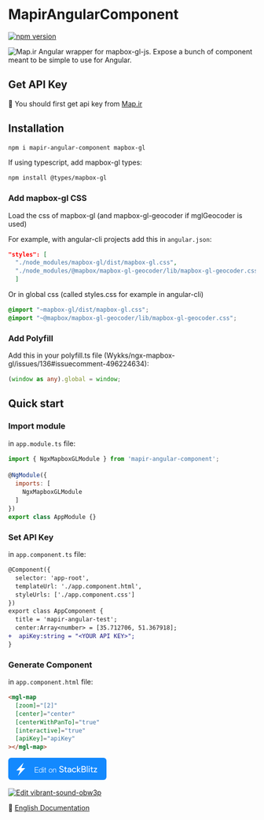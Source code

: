 # MapirAngularComponent
[![npm version](https://badge.fury.io/js/mapir-angular-component.svg)](https://www.npmjs.com/package/mapir-angular-component)

![Map.ir](https://map.ir/css/images/mapir-logo.png) Angular wrapper for mapbox-gl-js. Expose a bunch of component meant to be simple to use for Angular.

## Get API Key
🔑 You should first get api key from [Map.ir](https://corp.map.ir/registration/)

## Installation

```bash
npm i mapir-angular-component mapbox-gl
```

If using typescript, add mapbox-gl types:

```bash
npm install @types/mapbox-gl
```

### Add mapbox-gl CSS

Load the css of mapbox-gl (and mapbox-gl-geocoder if mglGeocoder is used)

For example, with angular-cli projects add this in `angular.json`:

```json
"styles": [
  "./node_modules/mapbox-gl/dist/mapbox-gl.css",
  "./node_modules/@mapbox/mapbox-gl-geocoder/lib/mapbox-gl-geocoder.css"
  ]
```
Or in global css (called styles.css for example in angular-cli)

```css
@import "~mapbox-gl/dist/mapbox-gl.css";
@import "~@mapbox/mapbox-gl-geocoder/lib/mapbox-gl-geocoder.css";
```

### Add Polyfill

Add this in your polyfill.ts file (Wykks/ngx-mapbox-gl/issues/136#issuecomment-496224634):

```ts
(window as any).global = window;
```

## Quick start 

### Import module

in `app.module.ts` file:

```js
import { NgxMapboxGLModule } from 'mapir-angular-component';

@NgModule({
  imports: [
    NgxMapboxGLModule
  ]
})
export class AppModule {}
```

### Set API Key

in `app.component.ts` file:

```diff
@Component({
  selector: 'app-root',
  templateUrl: './app.component.html',
  styleUrls: ['./app.component.css']
})
export class AppComponent {
  title = 'mapir-angular-test';
  center:Array<number> = [35.712706, 51.367918];
+  apiKey:string = "<YOUR API KEY>";
}
```

### Generate Component

in `app.component.html` file:

```html
<mgl-map
  [zoom]="[2]"
  [center]="center"
  [centerWithPanTo]="true"
  [interactive]="true"
  [apiKey]="apiKey"
></mgl-map>
```

[![Edit stackblitz](./assets/stackblitz.png)](https://stackblitz.com/edit/angular-27cqh9)

[![Edit vibrant-sound-obw3p](https://codesandbox.io/static/img/play-codesandbox.svg)](https://codesandbox.io/s/vibrant-sound-obw3p?fontsize=14&hidenavigation=1&theme=dark)

📖 [English Documentation](https://github.com/map-ir/mapir-angular-component/wiki/Documentation)
